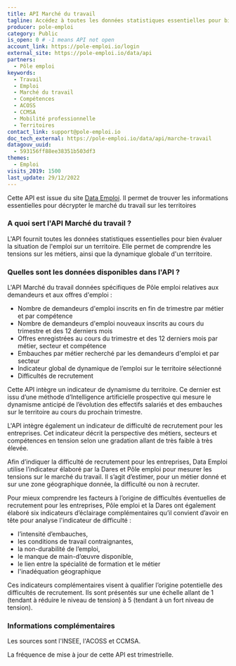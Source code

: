 ```yaml
---
title: API Marché du travail
tagline: Accédez à toutes les données statistiques essentielles pour bien évaluer la situation de l’emploi sur un territoire. L’API vous permet de comprendre les tensions sur les métiers ainsi que la dynamique globale d’un territoire.
producer: pole-emploi
category: Public
is_open: 0 # -1 means API not open
account_link: https://pole-emploi.io/login
external_site: https://pole-emploi.io/data/api
partners:
  - Pôle emploi
keywords:
  - Travail
  - Emploi
  - Marché du travail
  - Compétences
  - ACOSS
  - CCMSA
  - Mobilité professionnelle
  - Territoires
contact_link: support@pole-emploi.io
doc_tech_external: https://pole-emploi.io/data/api/marche-travail
datagouv_uuid:
  - 593156ff88ee38351b503df3
themes:
  - Emploi
visits_2019: 1500
last_update: 29/12/2022
---
```


Cette API est issue du site [Data Emploi](https://dataemploi.pole-emploi.fr/accueil).
Il permet de  trouver les informations essentielles pour décrypter le marché du travail sur les territoires

### A quoi sert l'API Marché du travail ?

L'API fournit toutes les données statistiques essentielles pour bien évaluer la situation de l'emploi sur un territoire. Elle permet de comprendre les tensions sur les métiers, ainsi que la dynamique globale d'un territoire.

### Quelles sont les données disponibles dans l'API ?

L'API Marché du travail données spécifiques de Pôle emploi relatives aux demandeurs et aux offres d'emploi :

- Nombre de demandeurs d'emploi inscrits en fin de trimestre par métier et par compétence
- Nombre de demandeurs d'emploi nouveaux inscrits au cours du trimestre et des 12 derniers mois
- Offres enregistrées au cours du trimestre et des 12 derniers mois par métier, secteur et compétence
- Embauches par métier recherché par les demandeurs d'emploi et par secteur
- Indicateur global de dynamique de l’emploi sur le territoire sélectionné
- Difficultés de recrutement

Cette API intègre un indicateur de dynamisme du territoire. Ce dernier est issu d’une méthode d’Intelligence artificielle prospective qui mesure le dynamisme anticipé de l’évolution des effectifs salariés et des embauches sur le territoire au cours du prochain trimestre.  

L'API intègre également un indicateur de difficulté de recrutement pour les entreprises. Cet indicateur décrit la perspective des métiers, secteurs et compétences en tension selon une gradation allant de très faible à très élevée.

Afin d’indiquer la difficulté de recrutement pour les entreprises, Data Emploi utilise l’indicateur élaboré par la Dares et Pôle emploi pour mesurer les tensions sur le marché du travail. Il s’agit d’estimer, pour un métier donné et sur une zone géographique donnée, la difficulté ou non à recruter.

Pour mieux comprendre les facteurs à l’origine de difficultés éventuelles de recrutement pour les entreprises, Pôle emploi et la Dares ont également élaboré six indicateurs d’éclairage complémentaires qu’il convient d’avoir en tête pour analyse l'indicateur de difficulté :

- l’intensité d’embauches,
- les conditions de travail contraignantes,
- la non-durabilité de l’emploi,
- le manque de main-d’œuvre disponible,
- le lien entre la spécialité de formation et le métier
- l'inadéquation géographique

Ces indicateurs complémentaires visent à qualifier l’origine potentielle des difficultés de recrutement. Ils sont présentés sur une échelle allant de 1 (tendant à réduire le niveau de tension) à 5 (tendant à un fort niveau de tension).

### Informations complémentaires

Les sources sont l'INSEE, l'ACOSS et CCMSA.  

La fréquence de mise à jour de cette API est trimestrielle.
